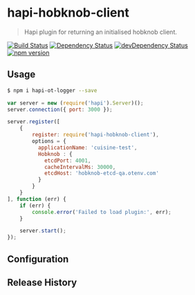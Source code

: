 
# hapi-hobknob-client
> Hapi plugin for returning an initialised hobknob client.

[![Build Status](https://travis-ci.org/opentable/hapi-hobknob-client.svg?branch=master)](https://travis-ci.org/opentable/hapi-hobknob-client)
[![Dependency Status](https://david-dm.org/opentable/hapi-hobknob-client.svg)](https://david-dm.org/opentable/hapi-hobknob-client)
[![devDependency Status](https://david-dm.org/opentable/hapi-hobknob-client/dev-status.svg)](https://david-dm.org/opentable/hapi-hobknob-client#info=devDependencies)
[![npm version](https://badge.fury.io/js/hapi-hobknob-client.svg)](https://badge.fury.io/js/hapi-hobknob-client)

## Usage
```bash
$ npm i hapi-ot-logger --save
```

```javascript
var server = new (require('hapi').Server)();
server.connection({ port: 3000 });

server.register([
    {
        register: require('hapi-hobknob-client'),
        options = {
          applicationName: 'cuisine-test',
          Hobknob : {
            etcdPort: 4001,
            cacheIntervalMs: 30000,
            etcdHost: 'hobknob-etcd-qa.otenv.com'
          }
        }
    }
], function (err) {
    if (err) {
        console.error('Failed to load plugin:', err);
    }

    server.start();
});
```

## Configuration


## Release History
